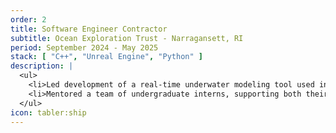 ```yaml
---
order: 2
title: Software Engineer Contractor
subtitle: Ocean Exploration Trust - Narragansett, RI
period: September 2024 - May 2025
stack: [ "C++", "Unreal Engine", "Python" ]
description: |
  <ul>
    <li>Led development of a real-time underwater modeling tool used in scientific outreach, classroom teaching, and simulation environments.</li>
    <li>Mentored a team of undergraduate interns, supporting both their technical growth and contributions to platform features.</li>
  </ul>
icon: tabler:ship
---
```

